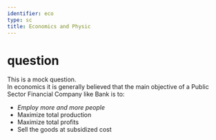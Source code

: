 ```yaml
---
identifier: eco
type: sc
title: Economics and Physic
---
```


# question
This is a mock question.  
In economics it is generally believed that the main objective of a Public Sector Financial Company like Bank is to:

- *Employ more and more people*
- Maximize total production
- Maximize total profits
- Sell the goods at subsidized cost


